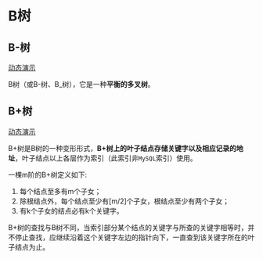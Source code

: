 # B树

## B-树

[动态演示](https://www.cs.usfca.edu/~galles/visualization/BTree.html)

B树（或B-树、B_树），它是一种**平衡的多叉树**。



## B+树

[动态演示](https://www.cs.usfca.edu/~galles/visualization/BPlusTree.html)

B+树是B树的一种变形形式，**B+树上的叶子结点存储关键字以及相应记录的地址**，叶子结点以上各层作为索引（此索引非`MySQL`索引）使用。

一棵m阶的B+树定义如下:
1. 每个结点至多有m个子女；
2. 除根结点外，每个结点至少有[m/2]个子女，根结点至少有两个子女；
3. 有k个子女的结点必有k个关键字。

B+树的查找与B树不同，当索引部分某个结点的关键字与所查的关键字相等时，并不停止查找，应继续沿着这个关键字左边的指针向下，一直查到该关键字所在的叶子结点为止。